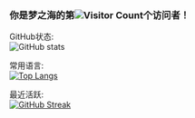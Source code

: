 
### 你是梦之海的第![Visitor Count](https://profile-counter.glitch.me/Christmas/count.svg)个访问者！

GitHub状态:</br>
![GitHub stats](https://github-readme-stats.vercel.app/api?username=dreamfishyx&show_icons=true&theme=flag-india&count_private=true)

常用语言:</br>
[![Top Langs](https://github-readme-stats.vercel.app/api/top-langs/?username=dreamfishyx&layout=compact&theme=flag-india)](https://github.com/dreamfishyx/github-readme-stats)

最近活跃:</br>
[![GitHub Streak](https://streak-stats.demolab.com/?user=dreamfishyx&theme=tokyonight-duo)](https://git.io/streak-stats)
<!--
**dreamfishyx/dreamfishyx** is a ✨ _special_ ✨ repository because its `README.md` (this file) appears on your GitHub profile.

Here are some ideas to get you started:

- 🔭 I’m currently working on ...
- 🌱 I’m currently learning ...
- 👯 I’m looking to collaborate on ...
- 🤔 I’m looking for help with ...
- 💬 Ask me about ...
- 📫 How to reach me: ...
- 😄 Pronouns: ...
- ⚡ Fun fact: ...
-->
